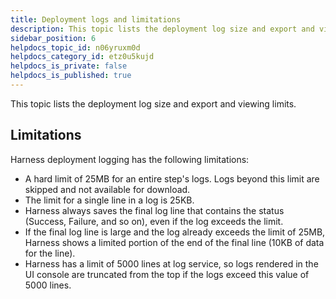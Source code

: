 ```yaml
---
title: Deployment logs and limitations
description: This topic lists the deployment log size and export and viewing limits.
sidebar_position: 6
helpdocs_topic_id: n06yruxm0d
helpdocs_category_id: etz0u5kujd
helpdocs_is_private: false
helpdocs_is_published: true
---
```


This topic lists the deployment log size and export and viewing limits.

## Limitations

Harness deployment logging has the following limitations:

* A hard limit of 25MB for an entire step's logs. Logs beyond this limit are skipped and not available for download.
* The limit for a single line in a log is 25KB.
* Harness always saves the final log line that contains the status (Success, Failure, and so on), even if the log exceeds the limit.
* If the final log line is large and the log already exceeds the limit of 25MB, Harness shows a limited portion of the end of the final line (10KB of data for the line).
* Harness has a limit of 5000 lines at log service, so logs rendered in the UI console are truncated from the top if the logs exceed this value of 5000 lines.
